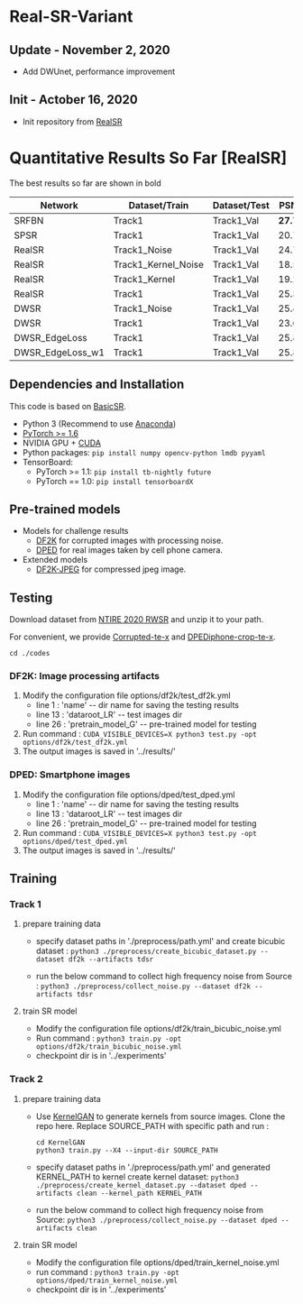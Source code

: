 # Real-SR-Variant

## Update - November 2, 2020
- Add DWUnet, performance improvement

## Init - Actober 16, 2020
- Init repository from [RealSR](https://github.com/Tencent/Real-SR)

# Quantitative Results So Far [RealSR]

The best results so far are shown in bold

| Network |    Dataset/Train    | Dataset/Test | PSNR  | SSIM | LPIPS | PSNR_Y | SSIM_Y |
| ----    | ----                | ----         | ----  | ---- | ----  | ----   | ----   |
| SRFBN   | Track1              | Track1_Val   | **27.78** | **0.73** | 0.51  | None   | None   |
| SPSR    | Track1              | Track1_Val   | 20.72 | 0.34 | 0.57  | None   | None   |
| RealSR  | Track1_Noise        | Track1_Val   | 24.79 | 0.69 | 0.34  | 26.60  | 0.74   |
| RealSR  | Track1_Kernel_Noise | Track1_Val   | 18.56 | 0.49 | 0.44  | None   | None   |
| RealSR  | Track1_Kernel       | Track1_Val   | 19.23 | 0.46 | 0.45  | 20.87  | 0.52   |
| RealSR  | Track1              | Track1_Val   | 25.39 | 0.69 | 0.31  | 27.08  | 0.74   |
| DWSR    | Track1_Noise        | Track1_Val   | 25.44 | 0.71 | 0.31  | 27.03  | 0.75   |
| DWSR    | Track1              | Track1_Val   | 23.64 | 0.70 | **0.27**  | **27.25**  | **0.75**   |
| DWSR_EdgeLoss|Track1          | Track1_Val   | 25.88 | 0.71 | 0.27  | 27.49  | 0.75   |
| DWSR_EdgeLoss_w1|Track1          | Track1_Val   | 25.80 | 0.70 | 0.27  | 27.43  | 0.74   |



## Dependencies and Installation
This code is based on [BasicSR](https://github.com/xinntao/BasicSR).

- Python 3 (Recommend to use [Anaconda](https://www.anaconda.com/download/#linux))
- [PyTorch >= 1.6](https://pytorch.org/)
- NVIDIA GPU + [CUDA](https://developer.nvidia.com/cuda-downloads)
- Python packages: `pip install numpy opencv-python lmdb pyyaml`
- TensorBoard: 
  - PyTorch >= 1.1: `pip install tb-nightly future`
  - PyTorch == 1.0: `pip install tensorboardX`

## Pre-trained models
- Models for challenge results
    - [DF2K](https://drive.google.com/open?id=1pWGfSw-UxOkrtbh14GeLQgYnMLdLguOF) for corrupted images with processing noise.
    - [DPED](https://drive.google.com/open?id=1zZIuQSepFlupV103AatoP-JSJpwJFS19) for real images taken by cell phone camera.
- Extended models
    - [DF2K-JPEG](https://drive.google.com/open?id=1w8QbCLM6g-MMVlIhRERtSXrP-Dh7cPhm) for compressed jpeg image. 

## Testing
Download dataset from [NTIRE 2020 RWSR](https://competitions.codalab.org/competitions/22220#participate) and unzip it to your path.

For convenient, we provide [Corrupted-te-x](https://drive.google.com/open?id=1GrLxeE-LruddQoAePV1Z7MFclXdZWHMa) and [DPEDiphone-crop-te-x](https://drive.google.com/open?id=19zlofWRxkhsjf_TuRA2oI9jgozifGvxp).

```cd ./codes```

### DF2K: Image processing artifacts
 1. Modify the configuration file options/df2k/test_df2k.yml
     - line 1 : 'name' -- dir name for saving the testing results
     - line 13 : 'dataroot_LR' -- test images dir
     - line 26 : 'pretrain_model_G' -- pre-trained model for testing
 2. Run command :
 ```CUDA_VISIBLE_DEVICES=X python3 test.py -opt options/df2k/test_df2k.yml ```
 3. The output images is saved in '../results/'

### DPED: Smartphone images 
 1. Modify the configuration file options/dped/test_dped.yml
    - line 1 : 'name' -- dir name for saving the testing results
    - line 13 : 'dataroot_LR' -- test images dir
    - line 26 : 'pretrain_model_G' -- pre-trained model for testing
 2. Run command :
 ```CUDA_VISIBLE_DEVICES=X python3 test.py -opt options/dped/test_dped.yml```
 3. The output images is saved in '../results/'


## Training

### Track 1
 1. prepare training data
    - specify dataset paths in './preprocess/path.yml' and create bicubic dataset :
    ```python3 ./preprocess/create_bicubic_dataset.py --dataset df2k --artifacts tdsr```

    - run the below command to collect high frequency noise from Source :
    ```python3 ./preprocess/collect_noise.py --dataset df2k --artifacts tdsr```
    
 2. train SR model
    - Modify the configuration file options/df2k/train_bicubic_noise.yml
    - Run command :
    ```python3 train.py -opt options/df2k/train_bicubic_noise.yml```
    - checkpoint dir is in '../experiments'
    
### Track 2
 1. prepare training data
    - Use [KernelGAN](https://github.com/sefibk/KernelGAN) to generate kernels from source images. Clone the repo here. Replace SOURCE_PATH with specific path and run :
        ``` 
      cd KernelGAN
      python3 train.py --X4 --input-dir SOURCE_PATH
      ```
    
    - specify dataset paths in './preprocess/path.yml' and generated KERNEL_PATH to kernel create kernel dataset:
    ```python3 ./preprocess/create_kernel_dataset.py --dataset dped --artifacts clean --kernel_path KERNEL_PATH```

    - run the below command to collect high frequency noise from Source:
    ```python3 ./preprocess/collect_noise.py --dataset dped --artifacts clean```
    
 2. train SR model
    - Modify the configuration file options/dped/train_kernel_noise.yml
    - run command :
    ```python3 train.py -opt options/dped/train_kernel_noise.yml```
    - checkpoint dir is in '../experiments'

 
